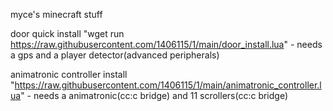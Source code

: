 myce's minecraft stuff


door quick install "wget run https://raw.githubusercontent.com/1406115/1/main/door_install.lua" - needs a gps and a player detector(advanced peripherals)

animatronic controller install "https://raw.githubusercontent.com/1406115/1/main/animatronic_controller.lua" - needs a animatronic(cc:c bridge) and 11 scrollers(cc:c bridge)

